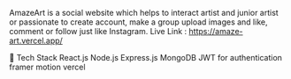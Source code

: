 AmazeArt is a social website which helps to interact artist and junior artist or passionate to create account, make a group upload images and like, comment or follow just like Instagram.
Live Link : https://amaze-art.vercel.app/

🚀 Tech Stack
React.js
Node.js
Express.js
MongoDB
JWT for authentication
framer motion
vercel


